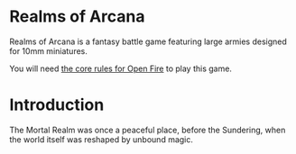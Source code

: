 # Realms of Arcana

Realms of Arcana is a fantasy battle game featuring large armies designed for 10mm miniatures.

You will need [the core rules for Open Fire](https://github.com/open-source-tabletop/openfire/) to play this game.

# Introduction

<!--

DECISIONS DECISIONS DECISIONS

is this going to be dedicated to 10mm?
Is this just a warmaster clone?
Will this create a whole new world?

-->

The Mortal Realm was once a peaceful place, before the Sundering, when the world itself was reshaped by unbound magic.

<!-- 

A once verdant/peaceful world, great cataclysm brought magic, magic did untold damage.

From magic rose the first race, the elves, who tried to control the magic and 

-->